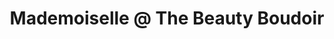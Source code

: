 ---
title: "Mademoiselle @ The Beauty Boudoir"
url: /dublin/mademoiselle-at-the-beauty-boudoir/
shop: beauty
---